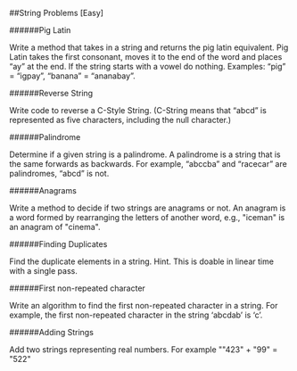 ##String Problems [Easy]

######Pig Latin

Write a method that takes in a string and returns the pig latin equivalent. Pig Latin takes the first consonant, moves it to the end of the word and places “ay” at the end. If the string starts with a vowel do nothing. Examples: “pig” = “igpay”, “banana” = “ananabay”.

######Reverse String

Write code to reverse a C-Style String. (C-String means that “abcd” is represented as five characters, including the null character.)

######Palindrome

Determine if a given string is a palindrome. A palindrome is a string that is the same forwards as backwards. For example, “abccba” and “racecar” are palindromes, “abcd” is not.

######Anagrams

Write a method to decide if two strings are anagrams or not.
An anagram is a word formed by rearranging the letters of another word, e.g., "iceman" is an anagram of "cinema". 

######Finding Duplicates

Find the duplicate elements in a string. 
Hint. This is doable in linear time with a single pass. 

######First non-repeated character 

Write an algorithm to find the first non-repeated character in a string. For example, the first non-repeated character in the string ‘abcdab’ is ‘c’.


######Adding Strings

Add two strings representing real numbers. For example ""423" + "99" = "522"

